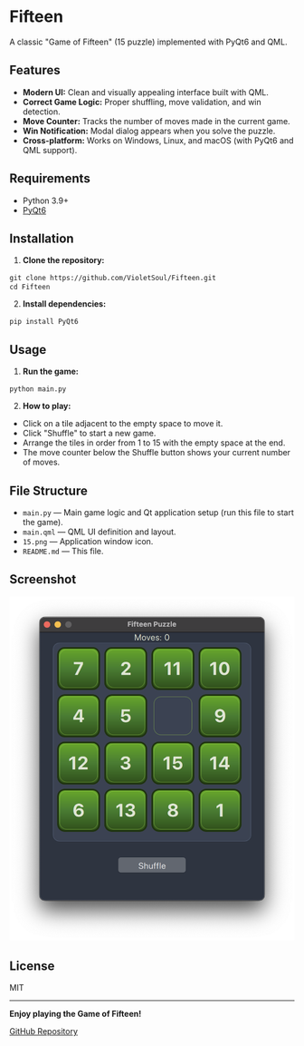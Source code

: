 # Fifteen

A classic "Game of Fifteen" (15 puzzle) implemented with PyQt6 and QML.

## Features

- **Modern UI:** Clean and visually appealing interface built with QML.
- **Correct Game Logic:** Proper shuffling, move validation, and win detection.
- **Move Counter:** Tracks the number of moves made in the current game.
- **Win Notification:** Modal dialog appears when you solve the puzzle.
- **Cross-platform:** Works on Windows, Linux, and macOS (with PyQt6 and QML support).

## Requirements

- Python 3.9+
- [PyQt6](https://pypi.org/project/PyQt6/)

## Installation

1. **Clone the repository:**
```
git clone https://github.com/VioletSoul/Fifteen.git
cd Fifteen
```
2. **Install dependencies:**
```
pip install PyQt6
```

## Usage

1. **Run the game:**
```
python main.py
```
2. **How to play:**
- Click on a tile adjacent to the empty space to move it.
- Click "Shuffle" to start a new game.
- Arrange the tiles in order from 1 to 15 with the empty space at the end.
- The move counter below the Shuffle button shows your current number of moves.

## File Structure

- `main.py` — Main game logic and Qt application setup (run this file to start the game).
- `main.qml` — QML UI definition and layout.
- `15.png` — Application window icon.
- `README.md` — This file.

## Screenshot

![Game Screenshot](Screenshot.png)

## License

MIT

---

**Enjoy playing the Game of Fifteen!**

[GitHub Repository](https://github.com/VioletSoul/Fifteen)

